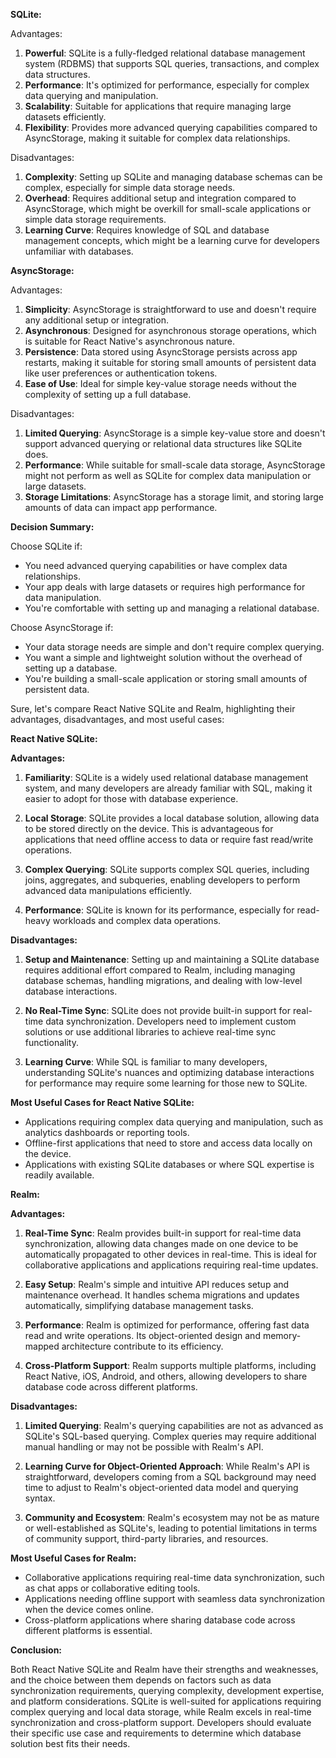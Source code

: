**SQLite:**

Advantages:
1. **Powerful**: SQLite is a fully-fledged relational database management system (RDBMS) that supports SQL queries, transactions, and complex data structures.
2. **Performance**: It's optimized for performance, especially for complex data querying and manipulation.
3. **Scalability**: Suitable for applications that require managing large datasets efficiently.
4. **Flexibility**: Provides more advanced querying capabilities compared to AsyncStorage, making it suitable for complex data relationships.

Disadvantages:
1. **Complexity**: Setting up SQLite and managing database schemas can be complex, especially for simple data storage needs.
2. **Overhead**: Requires additional setup and integration compared to AsyncStorage, which might be overkill for small-scale applications or simple data storage requirements.
3. **Learning Curve**: Requires knowledge of SQL and database management concepts, which might be a learning curve for developers unfamiliar with databases.

**AsyncStorage:**

Advantages:
1. **Simplicity**: AsyncStorage is straightforward to use and doesn't require any additional setup or integration.
2. **Asynchronous**: Designed for asynchronous storage operations, which is suitable for React Native's asynchronous nature.
3. **Persistence**: Data stored using AsyncStorage persists across app restarts, making it suitable for storing small amounts of persistent data like user preferences or authentication tokens.
4. **Ease of Use**: Ideal for simple key-value storage needs without the complexity of setting up a full database.

Disadvantages:
1. **Limited Querying**: AsyncStorage is a simple key-value store and doesn't support advanced querying or relational data structures like SQLite does.
2. **Performance**: While suitable for small-scale data storage, AsyncStorage might not perform as well as SQLite for complex data manipulation or large datasets.
3. **Storage Limitations**: AsyncStorage has a storage limit, and storing large amounts of data can impact app performance.

**Decision Summary:**

Choose SQLite if:
- You need advanced querying capabilities or have complex data relationships.
- Your app deals with large datasets or requires high performance for data manipulation.
- You're comfortable with setting up and managing a relational database.

Choose AsyncStorage if:
- Your data storage needs are simple and don't require complex querying.
- You want a simple and lightweight solution without the overhead of setting up a database.
- You're building a small-scale application or storing small amounts of persistent data.


Sure, let's compare React Native SQLite and Realm, highlighting their advantages, disadvantages, and most useful cases:

**React Native SQLite:**

**Advantages:**

1. **Familiarity**: SQLite is a widely used relational database management system, and many developers are already familiar with SQL, making it easier to adopt for those with database experience.
  
2. **Local Storage**: SQLite provides a local database solution, allowing data to be stored directly on the device. This is advantageous for applications that need offline access to data or require fast read/write operations.

3. **Complex Querying**: SQLite supports complex SQL queries, including joins, aggregates, and subqueries, enabling developers to perform advanced data manipulations efficiently.

4. **Performance**: SQLite is known for its performance, especially for read-heavy workloads and complex data operations.

**Disadvantages:**

1. **Setup and Maintenance**: Setting up and maintaining a SQLite database requires additional effort compared to Realm, including managing database schemas, handling migrations, and dealing with low-level database interactions.

2. **No Real-Time Sync**: SQLite does not provide built-in support for real-time data synchronization. Developers need to implement custom solutions or use additional libraries to achieve real-time sync functionality.

3. **Learning Curve**: While SQL is familiar to many developers, understanding SQLite's nuances and optimizing database interactions for performance may require some learning for those new to SQLite.

**Most Useful Cases for React Native SQLite:**

- Applications requiring complex data querying and manipulation, such as analytics dashboards or reporting tools.
- Offline-first applications that need to store and access data locally on the device.
- Applications with existing SQLite databases or where SQL expertise is readily available.

**Realm:**

**Advantages:**

1. **Real-Time Sync**: Realm provides built-in support for real-time data synchronization, allowing data changes made on one device to be automatically propagated to other devices in real-time. This is ideal for collaborative applications and applications requiring real-time updates.

2. **Easy Setup**: Realm's simple and intuitive API reduces setup and maintenance overhead. It handles schema migrations and updates automatically, simplifying database management tasks.

3. **Performance**: Realm is optimized for performance, offering fast data read and write operations. Its object-oriented design and memory-mapped architecture contribute to its efficiency.

4. **Cross-Platform Support**: Realm supports multiple platforms, including React Native, iOS, Android, and others, allowing developers to share database code across different platforms.

**Disadvantages:**

1. **Limited Querying**: Realm's querying capabilities are not as advanced as SQLite's SQL-based querying. Complex queries may require additional manual handling or may not be possible with Realm's API.

2. **Learning Curve for Object-Oriented Approach**: While Realm's API is straightforward, developers coming from a SQL background may need time to adjust to Realm's object-oriented data model and querying syntax.

3. **Community and Ecosystem**: Realm's ecosystem may not be as mature or well-established as SQLite's, leading to potential limitations in terms of community support, third-party libraries, and resources.

**Most Useful Cases for Realm:**

- Collaborative applications requiring real-time data synchronization, such as chat apps or collaborative editing tools.
- Applications needing offline support with seamless data synchronization when the device comes online.
- Cross-platform applications where sharing database code across different platforms is essential.

**Conclusion:**

Both React Native SQLite and Realm have their strengths and weaknesses, and the choice between them depends on factors such as data synchronization requirements, querying complexity, development expertise, and platform considerations. SQLite is well-suited for applications requiring complex querying and local data storage, while Realm excels in real-time synchronization and cross-platform support. Developers should evaluate their specific use case and requirements to determine which database solution best fits their needs.
